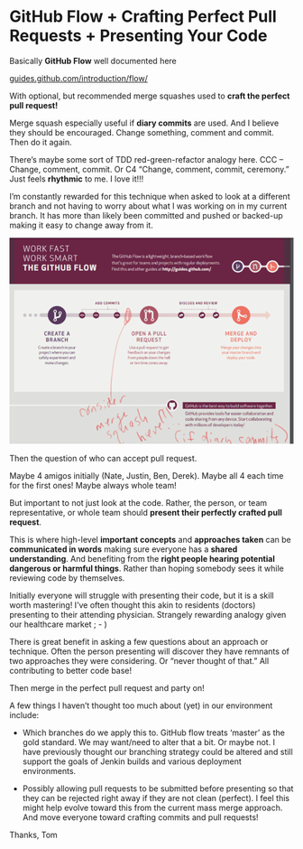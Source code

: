 # GitHub Flow + Crafting Perfect Pull Requests + Presenting Your Code
 
Basically **GitHub Flow** well documented here
 
[guides.github.com/introduction/flow/](https://guides.github.com/introduction/flow/])
 
With optional, but recommended merge squashes used to **craft the perfect pull request!**
 
Merge squash especially useful if **diary commits** are used. And I believe they should be encouraged. Change something, comment and commit. Then do it again. 
 
There’s maybe some sort of TDD red-green-refactor analogy here. CCC – Change, comment, commit. Or C4 “Change, comment, commit, ceremony.” Just feels **rhythmic** to me. I love it!!!
 
I’m constantly rewarded for this technique when asked to look at a different branch and not having to worry about what I was working on in my current branch. It has more than likely been committed and pushed or backed-up making it easy to change away from it.
 
![Annotate GitHub Flow Picture](./github-flow-with-squash-me.png)
 
Then the question of who can accept pull request. 
 
Maybe 4 amigos initially (Nate, Justin, Ben, Derek). Maybe all 4 each time for the first ones! Maybe always whole team!
 
But important to not just look at the code. Rather, the person, or team representative, or whole team should **present their perfectly crafted pull request**.
 
This is where high-level **important concepts** and **approaches taken** can be **communicated in words** making sure everyone has a **shared understanding**. And benefiting from the **right people hearing potential dangerous or harmful things**. Rather than hoping somebody sees it while reviewing code by themselves.
 
Initially everyone will struggle with presenting their code, but it is a skill worth mastering! I’ve often thought this akin to residents (doctors) presenting to their attending physician. Strangely rewarding analogy given our healthcare market ; - )
 
There is great benefit in asking a few questions about an approach or technique. Often the person presenting will discover they have remnants of two approaches they were considering. Or “never thought of that.” All contributing to better code base!
 
Then merge in the perfect pull request and party on!
 
A few things I haven’t thought too much about (yet) in our environment include:
 
* Which branches do we apply this to. GitHub flow treats ‘master’ as the gold standard. We may want/need to alter that a bit. Or maybe not. I have previously thought our branching strategy could be altered and still support the goals of Jenkin builds and various deployment environments.
 
* Possibly allowing pull requests to be submitted before presenting so that they can be rejected right away if they are not clean (perfect). I feel this might help evolve toward this from the current mass merge approach. And move everyone toward crafting commits and pull requests!
 
Thanks,
Tom
